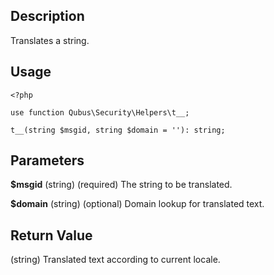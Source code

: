 Description
-----------

Translates a string.

Usage
-----

    <?php

    use function Qubus\Security\Helpers\t__;
    
    t__(string $msgid, string $domain = ''): string;

Parameters
----------

**$msgid** (string) (required) The string to be translated.

**$domain** (string) (optional) Domain lookup for translated text.

Return Value
------------

(string) Translated text according to current locale.